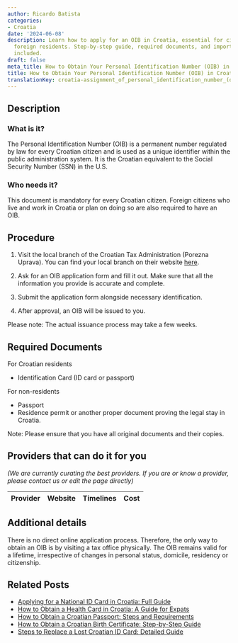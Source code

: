 ```yaml
---
author: Ricardo Batista
categories:
- Croatia
date: '2024-06-08'
description: Learn how to apply for an OIB in Croatia, essential for citizens and
  foreign residents. Step-by-step guide, required documents, and important details
  included.
draft: false
meta_title: How to Obtain Your Personal Identification Number (OIB) in Croatia
title: How to Obtain Your Personal Identification Number (OIB) in Croatia
translationKey: croatia-assignment_of_personal_identification_number_(oib)
---
```


## Description
### What is it?
The Personal Identification Number (OIB) is a permanent number regulated by law for every Croatian citizen and is used as a unique identifier within the public administration system. It is the Croatian equivalent to the Social Security Number (SSN) in the U.S.

### Who needs it?
This document is mandatory for every Croatian citizen. Foreign citizens who live and work in Croatia or plan on doing so are also required to have an OIB.

## Procedure

1. Visit the local branch of the Croatian Tax Administration (Porezna Uprava). You can find your local branch on their website [here](https://www.porezna-uprava.hr/en/Pages/default.aspx).

2. Ask for an OIB application form and fill it out. Make sure that all the information you provide is accurate and complete.

3. Submit the application form alongside necessary identification.

4. After approval, an OIB will be issued to you.

Please note: The actual issuance process may take a few weeks.

## Required Documents

For Croatian residents

- Identification Card (ID card or passport)

For non-residents

- Passport
- Residence permit or another proper document proving the legal stay in Croatia.

Note: Please ensure that you have all original documents and their copies.

## Providers that can do it for you

_(We are currently curating the best providers. If you are or know a provider, please contact us or edit the page directly)_

| Provider        |     Website     |     Timelines    |       Cost      |
| :-------------: | :-------------: |  :-------------: | :-------------: |

## Additional details
There is no direct online application process. Therefore, the only way to obtain an OIB is by visiting a tax office physically. The OIB remains valid for a lifetime, irrespective of changes in personal status, domicile, residency or citizenship.
## Related Posts

- [Applying for a National ID Card in Croatia: Full Guide](https://tramitit.com/guides/croatia/issuance_of_id_card/)
- [How to Obtain a Health Card in Croatia: A Guide for Expats](https://tramitit.com/guides/croatia/registration_for_the_health_card_of_a_foreigner/)
- [How to Obtain a Croatian Passport: Steps and Requirements](https://tramitit.com/guides/croatia/issuance_of_passport/)
- [How to Obtain a Croatian Birth Certificate: Step-by-Step Guide](https://tramitit.com/guides/croatia/issuance_of_birth_certificate/)
- [Steps to Replace a Lost Croatian ID Card: Detailed Guide](https://tramitit.com/guides/croatia/report_of_missing_id_card/)